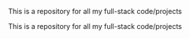 This is a repository for all my full-stack code/projects

This is a repository for all my full-stack code/projects 
